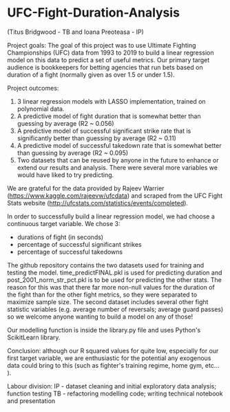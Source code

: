 # UFC-Fight-Duration-Analysis

(Titus Bridgwood - TB and Ioana Preoteasa - IP)

Project goals:
The goal of this project was to use Ultimate Fighting Championships (UFC) data from 1993 to 2019 to build a linear regression model on this data to predict a set of useful metrics. 
Our primary target audience is bookkeepers for betting agencies that run bets based on duration of a fight (normally given as over 1.5 or under 1.5). 

Project outcomes:
1. 3 linear regression models with LASSO implementation, trained on polynomial data. 
2. A predictive model  of fight duration that is somewhat better than guessing by average (R2 ~ 0.056)
3. A predictive model of successful significant strike rate that is significantly better than guessing by average (R2 ~ 0.11)
4. A predictive model of successful takedown rate that is somewhat better than guessing by average (R2 ~ 0.095)
5. Two datasets that can be reused by anyone in the future to enhance or extend our results and analysis. There were several more variables we would have liked to try predicting.

We are grateful for the data provided by Rajeev Warrier (https://www.kaggle.com/rajeevw/ufcdata) and scraped from the UFC Fight Stats website (http://ufcstats.com/statistics/events/completed). 

In order to successfully build a linear regression model, we had choose a continuous target variable. We chose 3:
- durations of fight (in seconds)
- percentage of successful significant strikes
- percentage of successful takedowns 

The github repository contains the two datasets used for training and testing the model. time_predictFINAL.pkl is used for predicting duration and post_2001_norm_str_pct.pkl is to be used for predicting the other stats. The reason for this was that there far more non-null values for the duration of the fight than for the other fight metrics, so they were separated to maximize sample size. The second dataset includes several other fight statistic variables (e.g. average number of reversals; average guard passes) so we welcome anyone wanting to build a model on any of those!

Our modelling function is inside the library.py file and uses Python's ScikitLearn library.

Conclusion: although our R squared values for quite low, especially for our first target variable, we are enthusiastic for the potential any exogenous data could bring to this (such as fighter's training regime, home gym, etc... ). 

Labour division: 
IP - dataset cleaning and initial exploratory data analysis; function testing
TB - refactoring modelling code; writing technical notebook and presentation
